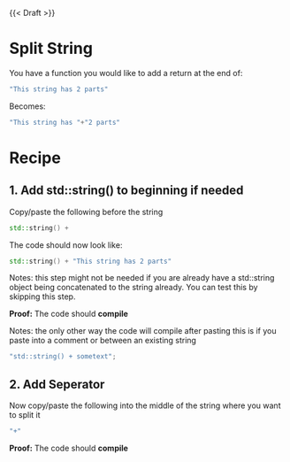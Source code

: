 {{< Draft >}}

# Split String


You have a function you would like to add a return at the end of:

```cpp
"This string has 2 parts"
```

Becomes:

```cpp
"This string has "+"2 parts"
```

# Recipe

## 1. Add std::string() to beginning if needed

Copy/paste the following before the string
```cpp
std::string() +
```

The code should now look like:
```cpp
std::string() + "This string has 2 parts"
```

Notes: this step might not be needed if you are already have a std::string object being concatenated to the string already.
You can test this by skipping this step.

**Proof:** The code should **compile**

Notes: the only other way the code will compile after pasting this is if you paste into a comment or between an existing string
```cpp
"std::string() + sometext";
```

## 2. Add Seperator
Now copy/paste the following into the middle of the string where you want to split it
```cpp
"+"
```

**Proof:** The code should  **compile**
